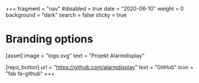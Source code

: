 +++
fragment = "nav"
#disabled = true
date = "2020-06-10"
weight = 0
background = "dark"
search = false
sticky = true

# Branding options
[asset]
  image = "logo.svg"
  text = "Projekt Alarmdisplay"

[repo_button]
  url = "https://github.com/alarmdisplay"
  text = "GitHub"
  icon = "fab fa-github"
+++
